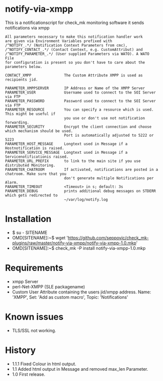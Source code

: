 # notify-via-xmpp
This is a notificationscript for check_mk monitoring software
    it sends notifications via xmpp

    All parameters necessary to make this notification handler work
    are given via Environment Variables prefixed with 
    /^NOTIFY_.*/ (Notification Context Parameters from cmc), 
    /^NOTIFY_CONTACT_.*/ (Contact Context, e.g. CustomAttribut) and 
    /^NOTIFY_PARAMETER_.*/ (User supplied Parameters via WATO). A WATO File
    for configuration is present so you don't have to care about the parameters below.
    
    CONTACT_XMPP               The Custom Attribute XMPP is used as recipients jid.
    
    PARAMETER_XMPPSERVER       IP Address or Name of the XMPP Server
    PARAMETER_USER             Username used to connect to the SOI Server via FTP
    PARAMETER_PASSWORD         Password used to connect to the SOI Server via FTP
    PARAMETER_RESOURCE         You can specify a resource which is used. This might be useful if 
                               you use or don't use not notification forwarding.
    PARAMETER_SECURITY         Encrypt the client connection and choose which mechanism should be used. 
                               Port is automatically adjusted to 5222 or 5223
    PARAMETER_HOST_MESSAGE     Longtext used in Message if a Hostnotification is raised.
    PARAMETER_SERVICE_MESSAGE  Longtext used in Message if a Servicenotificationis raised.
    PARAMETER_URL_PREFIX       to link to the main site if you use distributed Monitoring.
    PARAMETER_CHATROOM         If activated, notifications are posted in a chatroom. Make sure that you 
                               don't generate multiple Notifications per Alarm.                      
    PARAMETER_TIMEOUT          <Timeout> in s; default: 3s
    PARAMETER_DEBUG            prints additional debug messages on STDERR which gets redirected to
                               ~/var/log/notify.log
                               
# Installation
* $ su - SITENAME
* OMD[SITENAME]:~$ wget 'https://github.com/seppovic/check_mk-plugins/raw/master/notify-via-xmpp/notify-via-xmpp-1.0.mkp'
* OMD[SITENAME]:~$ check_mk -P install notify-via-xmpp-1.0.mkp

# Requirements
* xmpp Server
* perl-Net-XMPP (SLE packagename)
* Custom User Attribute containing the users jid/xmpp address. Name: 'XMPP', Set: 'Add as custom macro', Topic: 'Notifications'  

# Known issues
* TLS/SSL not working.

# History
* 1.1.1 Fixed Colour in html output.
* 1.1   Added html output in Message and removed max_len Parameter.
* 1.0   First release.
